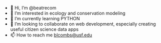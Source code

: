 - 👋 Hi, I’m @beatrecom
- 👀 I’m interested in ecology and conservation modeling
- 🌱 I’m currently learning PYTHON 
- 💞️ I’m looking to collaborate on web development, especially creating useful citizen science data apps
- 📫 How to reach me blcombs@usf.edu

<!---
beatrecom/beatrecom is a ✨ special ✨ repository because its `README.md` (this file) appears on your GitHub profile.
You can click the Preview link to take a look at your changes.
--->
